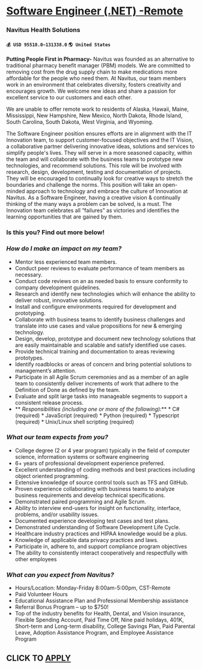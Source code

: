 # [Software Engineer (.NET) -Remote](https://www.remotewlb.com/apply/software-engineer-net-remote)  
### Navitus Health Solutions  
#### `💰 USD 95518.0~131338.0` `🌎 United States`  

**Putting People First in Pharmacy-** Navitus was founded as an alternative to traditional pharmacy benefit manager (PBM) models. We are committed to removing cost from the drug supply chain to make medications more affordable for the people who need them. At Navitus, our team members work in an environment that celebrates diversity, fosters creativity and encourages growth. We welcome new ideas and share a passion for excellent service to our customers and each other.

We are unable to offer remote work to residents of Alaska, Hawaii, Maine, Mississippi, New Hampshire, New Mexico, North Dakota, Rhode Island, South Carolina, South Dakota, West Virginia, and Wyoming.

The Software Engineer position ensures efforts are in alignment with the IT Innovation team, to support customer-focused objectives and the IT Vision, a collaborative partner delivering innovative ideas, solutions and services to simplify people's lives. They will serve in a more seasoned capacity, within the team and will collaborate with the business teams to prototype new technologies, and recommend solutions. This role will be involved with research, design, development, testing and documentation of projects. They will be encouraged to continually look for creative ways to stretch the boundaries and challenge the norms. This position will take an open-minded approach to technology and embrace the culture of Innovation at Navitus. As a Software Engineer, having a creative vision & continually thinking of the many ways a problem can be solved, is a must. The Innovation team celebrates all “failures” as victories and identifies the learning opportunities that are gained by them.

### Is this you? Find out more below!

### _How do I make an impact on my team?_

  * Mentor less experienced team members.
  * Conduct peer reviews to evaluate performance of team members as necessary.
  * Conduct code reviews on an as needed basis to ensure conformity to company development guidelines.
  * Research and identify new technologies which will enhance the ability to deliver robust, innovative solutions.
  * Install and configure environments required for development and prototyping.
  * Collaborate with business teams to identify business challenges and translate into use cases and value propositions for new & emerging technology.
  * Design, develop, prototype and document new technology solutions that are easily maintainable and scalable and satisfy identified use cases. 
  * Provide technical training and documentation to areas reviewing prototypes.
  * Identify roadblocks or areas of concern and bring potential solutions to management’s attention.
  * Participate in all Agile Scrum ceremonies and as a member of an agile team to consistently deliver increments of work that adhere to the Definition of Done as defined by the team. 
  * Evaluate and split large tasks into manageable segments to support a consistent release process.
  *  ** _Responsibilities (including one or more of the following):_**
    * C# (required)
    * JavaScript (required)
    * Python (required)
    * Typescript (required)
    * Unix/Linux shell scripting (required)

###  _What our team expects from you?_

  * College degree (2 or 4 year program) typically in the field of computer science, information systems or software engineering
  * 6+ years of professional development experience preferred.
  * Excellent understanding of coding methods and best practices including object oriented programming.
  * Extensive knowledge of source control tools such as TFS and GitHub.
  * Proven experience collaborating with business teams to analyze business requirements and develop technical specifications.
  * Demonstrated paired programming and Agile Scrum. 
  * Ability to interview end-users for insight on functionality, interface, problems, and/or usability issues.
  * Documented experience developing test cases and test plans.
  * Demonstrated understanding of Software Development Life Cycle.
  * Healthcare industry practices and HIPAA knowledge would be a plus.
  * Knowledge of applicable data privacy practices and laws.
  * Participate in, adhere to, and support compliance program objectives
  * The ability to consistently interact cooperatively and respectfully with other employees

###  _What can you expect from Navitus?_

  * Hours/Location: Monday-Friday 8:00am-5:00pm, CST-Remote
  * Paid Volunteer Hours
  * Educational Assistance Plan and Professional Membership assistance
  * Referral Bonus Program – up to $750!
  * Top of the industry benefits for Health, Dental, and Vision insurance, Flexible Spending Account, Paid Time Off, Nine paid holidays, 401K, Short-term and Long-term disability, College Savings Plan, Paid Parental Leave, Adoption Assistance Program, and Employee Assistance Program

  
## CLICK TO [APPLY](https://www.remotewlb.com/apply/software-engineer-net-remote)

